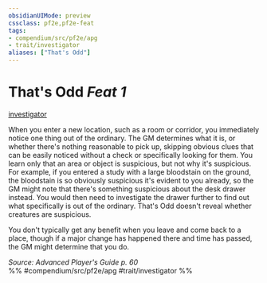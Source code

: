```yaml
---
obsidianUIMode: preview
cssclass: pf2e,pf2e-feat
tags:
- compendium/src/pf2e/apg
- trait/investigator
aliases: ["That's Odd"]
---
```

# That's Odd  *Feat 1*  
[investigator](/rules/traits/investigator-apg.md)  


When you enter a new location, such as a room or corridor, you immediately notice one thing out of the ordinary. The GM determines what it is, or whether there's nothing reasonable to pick up, skipping obvious clues that can be easily noticed without a check or specifically looking for them. You learn only that an area or object is suspicious, but not why it's suspicious. For example, if you entered a study with a large bloodstain on the ground, the bloodstain is so obviously suspicious it's evident to you already, so the GM might note that there's something suspicious about the desk drawer instead. You would then need to investigate the drawer further to find out what specifically is out of the ordinary. That's Odd doesn't reveal whether creatures are suspicious.

You don't typically get any benefit when you leave and come back to a place, though if a major change has happened there and time has passed, the GM might determine that you do.

*Source: Advanced Player's Guide p. 60*  
%% #compendium/src/pf2e/apg #trait/investigator %%